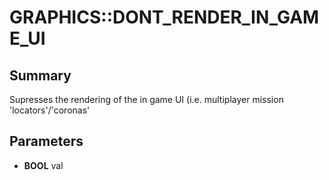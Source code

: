# GRAPHICS::DONT_RENDER_IN_GAME_UI

## Summary
Supresses the rendering of the in game UI (i.e. multiplayer mission 'locators'/'coronas'

## Parameters
* **BOOL** val
